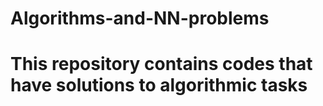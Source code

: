 # Algorithms-and-NN-problems
# This repository contains codes that have solutions to algorithmic tasks
